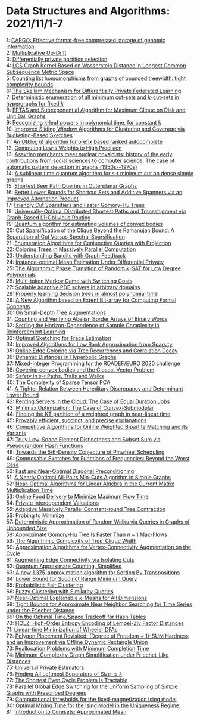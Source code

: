 # Data Structures and Algorithms: 2021/11/1-7  
1: [CARGO: Effective format-free compressed storage of genomic information](https://doi.org/10.48550/arXiv.1506.05185)  
2: [Multiplicative Up-Drift](https://doi.org/10.48550/arXiv.1904.05682)  
3: [Differentially private partition selection](https://doi.org/10.48550/arXiv.2006.03684)  
4: [LCS Graph Kernel Based on Wasserstein Distance in Longest Common  Subsequence Metric Space](https://doi.org/10.48550/arXiv.2012.03612)  
5: [Counting list homomorphisms from graphs of bounded treewidth: tight  complexity bounds](https://doi.org/10.48550/arXiv.2107.06889)  
6: [The Skellam Mechanism for Differentially Private Federated Learning](https://doi.org/10.48550/arXiv.2110.04995)  
7: [Deterministic enumeration of all minimum cut-sets and $k$-cut-sets in  hypergraphs for fixed $k$](https://doi.org/10.48550/arXiv.2110.14815)  
8: [EPTAS and Subexponential Algorithm for Maximum Clique on Disk and Unit  Ball Graphs](https://doi.org/10.48550/arXiv.2110.15419)  
9: [Recognizing k-leaf powers in polynomial time, for constant k](https://doi.org/10.48550/arXiv.2110.15421)  
10: [Improved Sliding Window Algorithms for Clustering and Coverage via  Bucketing-Based Sketches](https://doi.org/10.48550/arXiv.2110.15533)  
11: [An $O(k \log{n})$ algorithm for prefix based ranked autocomplete](https://doi.org/10.48550/arXiv.2110.15535)  
12: [Computing Lewis Weights to High Precision](https://doi.org/10.48550/arXiv.2110.15563)  
13: [Assyrian merchants meet nuclear physicists: history of the early  contributions from social sciences to computer science. The case of automatic  pattern detection in graphs (1950s--1970s)](https://doi.org/10.48550/arXiv.2110.15567)  
14: [A sublinear time quantum algorithm for s-t minimum cut on dense simple  graphs](https://doi.org/10.48550/arXiv.2110.15587)  
15: [Shortest Beer Path Queries in Outerplanar Graphs](https://doi.org/10.48550/arXiv.2110.15693)  
16: [Better Lower Bounds for Shortcut Sets and Additive Spanners via an  Improved Alternation Product](https://doi.org/10.48550/arXiv.2110.15809)  
17: [Friendly Cut Sparsifiers and Faster Gomory-Hu Trees](https://doi.org/10.48550/arXiv.2110.15891)  
18: [Universally-Optimal Distributed Shortest Paths and Transshipment via  Graph-Based L1-Oblivious Routing](https://doi.org/10.48550/arXiv.2110.15944)  
19: [Quantum algorithm for estimating volumes of convex bodies](https://doi.org/10.48550/arXiv.1908.03903)  
20: [Cut Sparsification of the Clique Beyond the Ramanujan Bound: A  Separation of Cut Versus Spectral Sparsification](https://doi.org/10.48550/arXiv.2008.05648)  
21: [Enumeration Algorithms for Conjunctive Queries with Projection](https://doi.org/10.48550/arXiv.2101.03712)  
22: [Coloring Trees in Massively Parallel Computation](https://doi.org/10.48550/arXiv.2105.13980)  
23: [Understanding Bandits with Graph Feedback](https://doi.org/10.48550/arXiv.2105.14260)  
24: [Instance-optimal Mean Estimation Under Differential Privacy](https://doi.org/10.48550/arXiv.2106.00463)  
25: [The Algorithmic Phase Transition of Random $k$-SAT for Low Degree  Polynomials](https://doi.org/10.48550/arXiv.2106.02129)  
26: [Multi-token Markov Game with Switching Costs](https://doi.org/10.48550/arXiv.2107.05822)  
27: [Scalable adaptive PDE solvers in arbitrary domains](https://doi.org/10.48550/arXiv.2108.03757)  
28: [Properly learning decision trees in almost polynomial time](https://doi.org/10.48550/arXiv.2109.00637)  
29: [A New Algorithm based on Extent Bit-array for Computing Formal Concepts](https://doi.org/10.48550/arXiv.2111.00003)  
30: [On Small-Depth Tree Augmentations](https://doi.org/10.48550/arXiv.2111.00148)  
31: [Counting and Verifying Abelian Border Arrays of Binary Words](https://doi.org/10.48550/arXiv.2111.00259)  
32: [Settling the Horizon-Dependence of Sample Complexity in Reinforcement  Learning](https://doi.org/10.48550/arXiv.2111.00633)  
33: [Optimal Sketching for Trace Estimation](https://doi.org/10.48550/arXiv.2111.00664)  
34: [Improved Algorithms for Low Rank Approximation from Sparsity](https://doi.org/10.48550/arXiv.2111.00668)  
35: [Online Edge Coloring via Tree Recurrences and Correlation Decay](https://doi.org/10.48550/arXiv.2111.00721)  
36: [Dynamic Distances in Hyperbolic Graphs](https://doi.org/10.48550/arXiv.2111.01019)  
37: [Mixed-Integer Programming for the ROADEF/EURO 2020 challenge](https://doi.org/10.48550/arXiv.2111.01047)  
38: [Covering convex bodies and the Closest Vector Problem](https://doi.org/10.48550/arXiv.1908.08384)  
39: [Safety in $s$-$t$ Paths, Trails and Walks](https://doi.org/10.48550/arXiv.2007.04726)  
40: [The Complexity of Sparse Tensor PCA](https://doi.org/10.48550/arXiv.2106.06308)  
41: [A Tighter Relation Between Hereditary Discrepancy and Determinant Lower  Bound](https://doi.org/10.48550/arXiv.2108.07945)  
42: [Renting Servers in the Cloud: The Case of Equal Duration Jobs](https://doi.org/10.48550/arXiv.2108.12486)  
43: [Minimax Optimization: The Case of Convex-Submodular](https://doi.org/10.48550/arXiv.2111.01262)  
44: [Finding the KT partition of a weighted graph in near-linear time](https://doi.org/10.48550/arXiv.2111.01378)  
45: [Provably efficient, succinct, and precise explanations](https://doi.org/10.48550/arXiv.2111.01576)  
46: [Competitive Algorithms for Online Weighted Bipartite Matching and its  Variants](https://doi.org/10.48550/arXiv.2111.01718)  
47: [Truly Low-Space Element Distinctness and Subset Sum via Pseudorandom  Hash Functions](https://doi.org/10.48550/arXiv.2111.01759)  
48: [Towards the 5/6-Density Conjecture of Pinwheel Scheduling](https://doi.org/10.48550/arXiv.2111.01784)  
49: [Composable Sketches for Functions of Frequencies: Beyond the Worst Case](https://doi.org/10.48550/arXiv.2004.04772)  
50: [Fast and Near-Optimal Diagonal Preconditioning](https://doi.org/10.48550/arXiv.2008.01722)  
51: [A Nearly Optimal All-Pairs Min-Cuts Algorithm in Simple Graphs](https://doi.org/10.48550/arXiv.2106.02233)  
52: [Near-Optimal Algorithms for Linear Algebra in the Current Matrix  Multiplication Time](https://doi.org/10.48550/arXiv.2107.08090)  
53: [Online Food Delivery to Minimize Maximum Flow Time](https://doi.org/10.48550/arXiv.2110.15772)  
54: [Private Interdependent Valuations](https://doi.org/10.48550/arXiv.2111.01851)  
55: [Adaptive Massively Parallel Constant-round Tree Contraction](https://doi.org/10.48550/arXiv.2111.01904)  
56: [Probing to Minimize](https://doi.org/10.48550/arXiv.2111.01955)  
57: [Deterministic Approximation of Random Walks via Queries in Graphs of  Unbounded Size](https://doi.org/10.48550/arXiv.2111.01997)  
58: [Approximate Gomory-Hu Tree Is Faster Than $n-1$ Max-Flows](https://doi.org/10.48550/arXiv.2111.02022)  
59: [The Algorithmic Complexity of Tree-Clique Width](https://doi.org/10.48550/arXiv.2111.02200)  
60: [Approximation Algorithms for Vertex-Connectivity Augmentation on the  Cycle](https://doi.org/10.48550/arXiv.2111.02234)  
61: [Augmenting Edge Connectivity via Isolating Cuts](https://doi.org/10.48550/arXiv.2111.02361)  
62: [Quantum Approximate Counting, Simplified](https://doi.org/10.48550/arXiv.1908.10846)  
63: [A new 1.375-approximation algorithm for Sorting By Transpositions](https://doi.org/10.48550/arXiv.2001.11570)  
64: [Lower Bound for Succinct Range Minimum Query](https://doi.org/10.48550/arXiv.2004.05738)  
65: [Probabilistic Fair Clustering](https://doi.org/10.48550/arXiv.2006.10916)  
66: [Fuzzy Clustering with Similarity Queries](https://doi.org/10.48550/arXiv.2106.02212)  
67: [Near-Optimal Explainable $k$-Means for All Dimensions](https://doi.org/10.48550/arXiv.2106.15566)  
68: [Tight Bounds for Approximate Near Neighbor Searching for Time Series  under the Fr\'echet Distance](https://doi.org/10.48550/arXiv.2107.07792)  
69: [On the Optimal Time/Space Tradeoff for Hash Tables](https://doi.org/10.48550/arXiv.2111.00602)  
70: [HOLZ: High-Order Entropy Encoding of Lempel-Ziv Factor Distances](https://doi.org/10.48550/arXiv.2111.02478)  
71: [Linear-time Minimization of Wheeler DFAs](https://doi.org/10.48550/arXiv.2111.02480)  
72: [Polygon Placement Revisited: (Degree of Freedom + 1)-SUM Hardness and an  Improvement via Offline Dynamic Rectangle Union](https://doi.org/10.48550/arXiv.2111.02544)  
73: [Reallocation Problems with Minimum Completion Time](https://doi.org/10.48550/arXiv.2111.02579)  
74: [Minimum-Complexity Graph Simplification under Fr\'echet-Like Distances](https://doi.org/10.48550/arXiv.2111.02591)  
75: [Universal Private Estimators](https://doi.org/10.48550/arXiv.2111.02598)  
76: [Finding All Leftmost Separators of Size $\leq k$](https://doi.org/10.48550/arXiv.2111.02614)  
77: [The Shortest Even Cycle Problem is Tractable](https://doi.org/10.48550/arXiv.2111.02992)  
78: [Parallel Global Edge Switching for the Uniform Sampling of Simple Graphs  with Prescribed Degrees](https://doi.org/10.48550/arXiv.2111.03005)  
79: [Computational thresholds for the fixed-magnetization Ising model](https://doi.org/10.48550/arXiv.2111.03033)  
80: [Optimal Mixing Time for the Ising Model in the Uniqueness Regime](https://doi.org/10.48550/arXiv.2111.03034)  
81: [Introduction to Coresets: Approximated Mean](https://doi.org/10.48550/arXiv.2111.03046)  